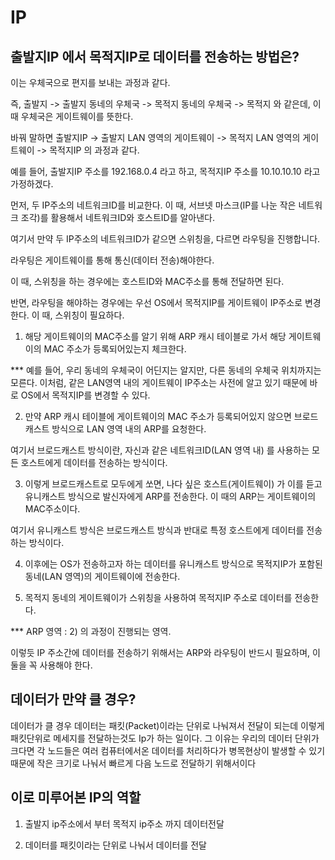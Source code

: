 # IP

## 출발지IP 에서 목적지IP로 데이터를 전송하는 방법은?

이는 우체국으로 편지를 보내는 과정과 같다.

즉, 출발지 -> 출발지 동네의 우체국 -> 목적지 동네의 우체국 -> 목적지 와 같은데, 이 때 우체국은 게이트웨이를 뜻한다.

바꿔 말하면 출발지IP -> 출발지 LAN 영역의 게이트웨이 -> 목적지 LAN 영역의 게이트웨이 -> 목적지IP 의 과정과 같다.

예를 들어, 출발지IP 주소를 192.168.0.4 라고 하고, 목적지IP 주소를 10.10.10.10 라고 가정하겠다.

먼저, 두 IP주소의 네트워크ID를 비교한다. 이 때, 서브넷 마스크(IP를 나눈 작은 네트워크 조각)를 활용해서 네트워크ID와 호스트ID를 알아낸다.

여기서 만약 두 IP주소의 네트워크ID가 같으면 스위칭을, 다르면 라우팅을 진행합니다.

라우팅은 게이트웨이를 통해 통신(데이터 전송)해야한다.

이 때, 스위칭을 하는 경우에는 호스트ID와 MAC주소를 통해 전달하면 된다.

반면, 라우팅을 해야하는 경우에는 우선 OS에서 목적지IP를 게이트웨이 IP주소로 변경한다. 이 때, 스위칭이 필요하다.

1. 해당 게이트웨이의 MAC주소를 알기 위해 ARP 캐시 테이블로 가서 해당 게이트웨이의 MAC 주소가 등록되어있는지 체크한다.

\*\*\* 예를 들어, 우리 동네의 우체국이 어딘지는 알지만, 다른 동네의 우체국 위치까지는 모른다. 이처럼, 같은 LAN영역 내의 게이트웨이 IP주소는 사전에 알고 있기 때문에 바로 OS에서 목적지IP를 변경할 수 있다.

2. 만약 ARP 캐시 테이블에 게이트웨이의 MAC 주소가 등록되어있지 않으면 브로드캐스트 방식으로 LAN 영역 내의 ARP를 요청한다.

여기서 브로드캐스트 방식이란, 자신과 같은 네트워크ID(LAN 영역 내) 를 사용하는 모든 호스트에게 데이터를 전송하는 방식이다.

3. 이렇게 브로드캐스트로 모두에게 쏘면, 나다 싶은 호스트(게이트웨이) 가 이를 듣고 유니캐스트 방식으로 발신자에게 ARP를 전송한다. 이 때의 ARP는 게이트웨이의 MAC주소이다.

여기서 유니캐스트 방식은 브로드캐스트 방식과 반대로 특정 호스트에게 데이터를 전송하는 방식이다.

4. 이후에는 OS가 전송하고자 하는 데이터를 유니캐스트 방식으로 목적지IP가 포함된 동네(LAN 영역)의 게이트웨이에 전송한다.

5. 목적지 동네의 게이트웨이가 스위칭을 사용하여 목적지IP 주소로 데이터를 전송한다.

\*\*\* ARP 영역 : 2) 의 과정이 진행되는 영역.

이렇듯 IP 주소간에 데이터를 전송하기 위해서는 ARP와 라우팅이 반드시 필요하며, 이 둘을 꼭 사용해야 한다.

## 데이터가 만약 클 경우?

데이터가 클 경우 데이터는 패킷(Packet)이라는 단위로 나눠져서 전달이 되는데 이렇게 패킷단위로 메세지를 전달하는것도 Ip가 하는 일이다. 그 이유는 우리의 데이터 단위가 크다면 각 노드들은 여러 컴퓨터에서온 데이터를 처리하다가 병목현상이 발생할 수 있기 때문에 작은 크기로 나눠서 빠르게 다음 노드로 전달하기 위해서이다

## 이로 미루어본 IP의 역할

1. 출발지 ip주소에서 부터 목적지 ip주소 까지 데이터전달

2. 데이터를 패킷이라는 단위로 나눠서 데이터를 전달
